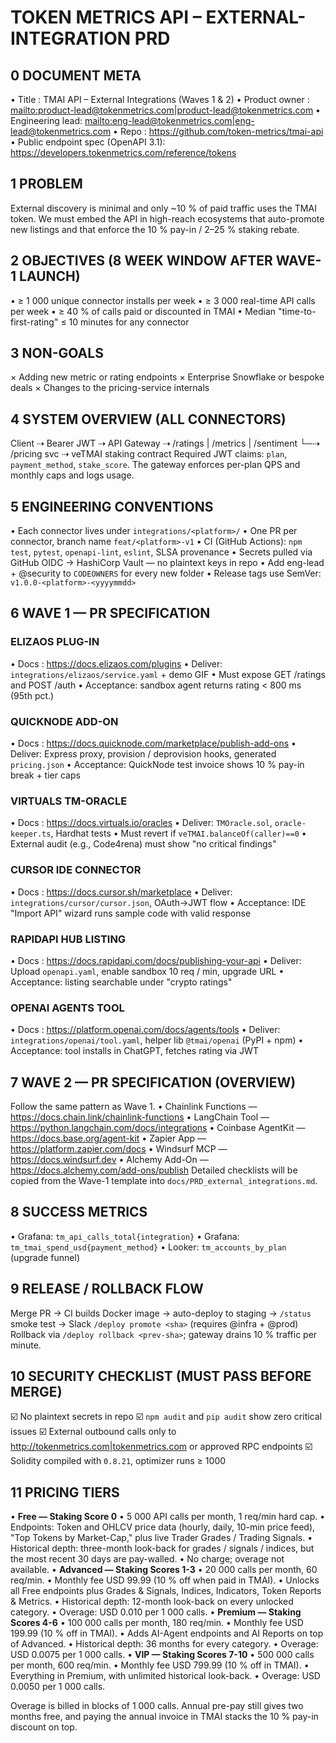 # TOKEN METRICS API – EXTERNAL-INTEGRATION PRD

## 0 DOCUMENT META
• Title : TMAI API – External Integrations (Waves 1 & 2)
• Product owner : <mailto:product-lead@tokenmetrics.com|product-lead@tokenmetrics.com>
• Engineering lead: <mailto:eng-lead@tokenmetrics.com|eng-lead@tokenmetrics.com>
• Repo : <https://github.com/token-metrics/tmai-api>
• Public endpoint spec (OpenAPI 3.1): <https://developers.tokenmetrics.com/reference/tokens>

## 1 PROBLEM
External discovery is minimal and only ~10 % of paid traffic uses the TMAI token.
We must embed the API in high-reach ecosystems that auto-promote new listings and that enforce the 10 % pay-in / 2–25 % staking rebate.

## 2 OBJECTIVES (8 WEEK WINDOW AFTER WAVE-1 LAUNCH)
• ≥ 1 000 unique connector installs per week
• ≥ 3 000 real-time API calls per week
• ≥ 40 % of calls paid or discounted in TMAI
• Median "time-to-first-rating" ≤ 10 minutes for any connector

## 3 NON-GOALS
× Adding new metric or rating endpoints
× Enterprise Snowflake or bespoke deals
× Changes to the pricing-service internals

## 4 SYSTEM OVERVIEW (ALL CONNECTORS)
Client ⇢ Bearer JWT ⇢ API Gateway ⇢ /ratings | /metrics | /sentiment
└─⇢ /pricing svc ⇢ veTMAI staking contract
Required JWT claims: `plan`, `payment_method`, `stake_score`.
The gateway enforces per-plan QPS and monthly caps and logs usage.

## 5 ENGINEERING CONVENTIONS
• Each connector lives under `integrations/<platform>/`
• One PR per connector, branch name `feat/<platform>-v1`
• CI (GitHub Actions): `npm test`, `pytest`, `openapi-lint`, `eslint`, SLSA provenance
• Secrets pulled via GitHub OIDC → HashiCorp Vault — no plaintext keys in repo
• Add eng-lead + @security to `CODEOWNERS` for every new folder
• Release tags use SemVer: `v1.0.0-<platform>-<yyyymmdd>`

## 6 WAVE 1 — PR SPECIFICATION
### ELIZAOS PLUG-IN
• Docs : <https://docs.elizaos.com/plugins>
• Deliver: `integrations/elizaos/service.yaml` + demo GIF
• Must expose GET /ratings and POST /auth
• Acceptance: sandbox agent returns rating < 800 ms (95th pct.)

### QUICKNODE ADD-ON
• Docs : <https://docs.quicknode.com/marketplace/publish-add-ons>
• Deliver: Express proxy, provision / deprovision hooks, generated `pricing.json`
• Acceptance: QuickNode test invoice shows 10 % pay-in break + tier caps

### VIRTUALS TM-ORACLE
• Docs : <https://docs.virtuals.io/oracles>
• Deliver: `TMOracle.sol`, `oracle-keeper.ts`, Hardhat tests
• Must revert if `veTMAI.balanceOf(caller)==0`
• External audit (e.g., Code4rena) must show "no critical findings"

### CURSOR IDE CONNECTOR
• Docs : <https://docs.cursor.sh/marketplace>
• Deliver: `integrations/cursor/cursor.json`, OAuth→JWT flow
• Acceptance: IDE "Import API" wizard runs sample code with valid response

### RAPIDAPI HUB LISTING
• Docs : <https://docs.rapidapi.com/docs/publishing-your-api>
• Deliver: Upload `openapi.yaml`, enable sandbox 10 req / min, upgrade URL
• Acceptance: listing searchable under "crypto ratings"

### OPENAI AGENTS TOOL
• Docs : <https://platform.openai.com/docs/agents/tools>
• Deliver: `integrations/openai/tool.yaml`, helper lib `@tmai/openai` (PyPI + npm)
• Acceptance: tool installs in ChatGPT, fetches rating via JWT

## 7 WAVE 2 — PR SPECIFICATION (OVERVIEW)
Follow the same pattern as Wave 1.
• Chainlink Functions — <https://docs.chain.link/chainlink-functions>
• LangChain Tool — <https://python.langchain.com/docs/integrations>
• Coinbase AgentKit — <https://docs.base.org/agent-kit>
• Zapier App — <https://platform.zapier.com/docs>
• Windsurf MCP — <https://docs.windsurf.dev>
• Alchemy Add-On — <https://docs.alchemy.com/add-ons/publish>
Detailed checklists will be copied from the Wave-1 template into `docs/PRD_external_integrations.md`.

## 8 SUCCESS METRICS
• Grafana: `tm_api_calls_total{integration}`
• Grafana: `tm_tmai_spend_usd{payment_method}`
• Looker: `tm_accounts_by_plan` (upgrade funnel)

## 9 RELEASE / ROLLBACK FLOW
Merge PR → CI builds Docker image → auto-deploy to staging →
`/status` smoke test → Slack `/deploy promote <sha>` (requires @infra + @prod)
Rollback via `/deploy rollback <prev-sha>`; gateway drains 10 % traffic per minute.

## 10 SECURITY CHECKLIST (MUST PASS BEFORE MERGE)
:ballot_box_with_check: No plaintext secrets in repo
:ballot_box_with_check: `npm audit` and `pip audit` show zero critical issues
:ballot_box_with_check: External outbound calls only to <http://tokenmetrics.com|tokenmetrics.com> or approved RPC endpoints
:ballot_box_with_check: Solidity compiled with `0.8.21`, optimizer runs ≥ 1000

## 11 PRICING TIERS
• **Free — Staking Score 0**
  • 5 000 API calls per month, 1 req/min hard cap.
  • Endpoints: Token and OHLCV price data (hourly, daily, 10-min price feed), "Top Tokens by Market-Cap," plus live Trader Grades / Trading Signals.
  • Historical depth: three-month look-back for grades / signals / indices, but the most recent 30 days are pay-walled.
  • No charge; overage not available.
• **Advanced — Staking Scores 1-3**
  • 20 000 calls per month, 60 req/min.
  • Monthly fee USD 99.99 (10 % off when paid in TMAI).
  • Unlocks all Free endpoints plus Grades & Signals, Indices, Indicators, Token Reports & Metrics.
  • Historical depth: 12-month look-back on every unlocked category.
  • Overage: USD 0.010 per 1 000 calls.
• **Premium — Staking Scores 4-6**
  • 100 000 calls per month, 180 req/min.
  • Monthly fee USD 199.99 (10 % off in TMAI).
  • Adds AI-Agent endpoints and AI Reports on top of Advanced.
  • Historical depth: 36 months for every category.
  • Overage: USD 0.0075 per 1 000 calls.
• **VIP — Staking Scores 7-10**
  • 500 000 calls per month, 600 req/min.
  • Monthly fee USD 799.99 (10 % off in TMAI).
  • Everything in Premium, with unlimited historical look-back.
  • Overage: USD 0.0050 per 1 000 calls.

Overage is billed in blocks of 1 000 calls. Annual pre-pay still gives two months free, and paying the annual invoice in TMAI stacks the 10 % pay-in discount on top.
